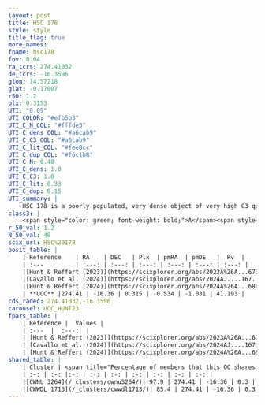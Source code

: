 ```yaml
---
layout: post
title: HSC 178
style: style
title_flag: true
more_names: 
fname: hsc178
fov: 0.04
ra_icrs: 274.41032
de_icrs: -16.3596
glon: 14.57218
glat: -0.17007
r50: 1.2
plx: 0.3153
UTI: "0.09"
UTI_COLOR: "#efb5b3"
UTI_C_N_COL: "#fffde5"
UTI_C_dens_COL: "#a6cab9"
UTI_C_C3_COL: "#a6cab9"
UTI_C_lit_COL: "#fee8cc"
UTI_C_dup_COL: "#f6c1b8"
UTI_C_N: 0.48
UTI_C_dens: 1.0
UTI_C_C3: 1.0
UTI_C_lit: 0.33
UTI_C_dup: 0.15
UTI_summary: |
    HSC 178 is a poorly populated, very dense object of very high C3 quality. It was recently reported in the literature.<br><br><span style="color: #99180f; font-weight: bold;">Warning: </span>This is likely a duplicate object, which shares a large percentage of members with at least one previously reported entry.
class3: |
    <span style="color: green; font-weight: bold;">A</span><span style="color: green; font-weight: bold;">A</span>
r_50_val: 1.2
N_50_val: 48
scix_url: HSC%20178
posit_table: |
    | Reference    | RA    | DEC   | Plx  | pmRA  | pmDE   |  Rv  |
    | :---         | :---: | :---: | :---: | :---: | :---: | :---: |
    |[Hunt & Reffert (2023)](https://scixplorer.org/abs/2023A%26A...673A.114H) | 274.416 | -16.359 | 0.333 | -0.531 | -1.018 | 43.543 |
    |[Cavallo et al. (2024)](https://scixplorer.org/abs/2024AJ....167...12C) | 274.396 | -16.361 | 0.326 | -- | -- | -- |
    |[Hunt & Reffert (2024)](https://scixplorer.org/abs/2024A%26A...686A..42H) | 274.416 | -16.359 | 0.333 | -0.531 | -1.018 | 43.543 |
    | **UCC** |274.41 | -16.36 | 0.315 | -0.534 | -1.031 | 41.193 | 
cds_radec: 274.41032,-16.3596
carousel: UCC_HUNT23
fpars_table: |
    | Reference |  Values |
    | :---  |  :---:  |
    | [Hunt & Reffert (2023)](https://scixplorer.org/abs/2023A%26A...673A.114H) | `AV50=4.497, diffAV50=2.193, MOD50=12.286, logAge50=8.018` |
    | [Cavallo et al. (2024)](https://scixplorer.org/abs/2024AJ....167...12C) | `AV50=4.43, dMod50=11.51, logAge50=8.45, [Fe/H]50=-0.16` |
    | [Hunt & Reffert (2024)](https://scixplorer.org/abs/2024A%26A...686A..42H) | `MassJ=1145.18` |
shared_table: |
    | Cluster | <span title="Percentage of members that this OC shares with the ones listed">%</span>   | RA   | DEC   | Plx   | pmRA  | pmDE  | Rv | UTI |
    | :-: | :-: |:-: | :-: | :-: | :-: | :-: | :-: | :-: |
    |[CWNU 3264](/_clusters/cwnu3264/)| 97.9 | 274.41 | -16.36 | 0.3 | -0.53 | -1.05 | 41.11 |0.18 |
    |[CWWDL 1713](/_clusters/cwwdl1713/)| 85.4 | 274.41 | -16.36 | 0.3 | -0.53 | -1.03 | 40.36 |0.48 |
---
```

